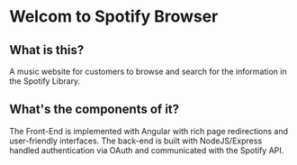 # Welcom to Spotify Browser

## What is this?
A music website for customers to browse and search for the information in the Spotify Library.

## What's the components of it?
The Front-End is implemented with Angular with rich page redirections and user-friendly interfaces.
The back-end is built with NodeJS/Express handled authentication via OAuth and communicated with the Spotify API.
